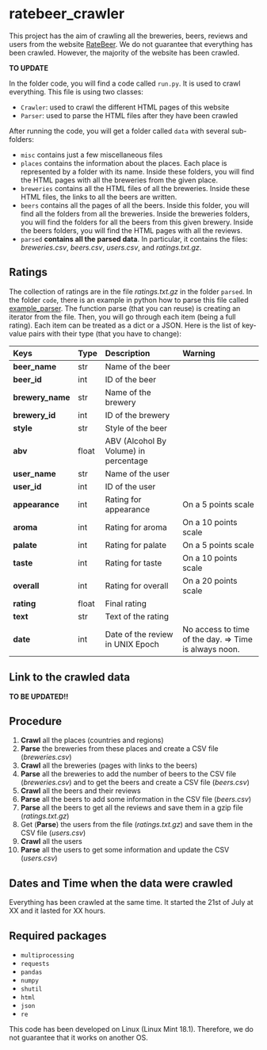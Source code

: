 # ratebeer_crawler

This project has the aim of crawling all the breweries, beers, reviews and users from the website 
[RateBeer](http://wwww.ratebeer.com). We do not guarantee that everything has been crawled. 
However, the majority of the website has been crawled. 

**TO UPDATE**

In the folder code, you will find a code called `run.py`. It is used to crawl everything. This file is
using two classes:
- `Crawler`: used to crawl the different HTML pages of this website
- `Parser`: used to parse the HTML files after they have been crawled

After running the code, you will get a folder called `data` with several sub-folders:
- `misc` contains just a few miscellaneous files
- `places` contains the information about the places. Each place is represented by a folder with its name.
 Inside these folders, you will find the HTML pages with all the breweries from the given place.
- `breweries` contains all the HTML files of all the breweries. Inside these HTML files, the links
 to all the beers are written.
- `beers` contains all the pages of all the beers. Inside this folder, you will find all the folders
 from all the breweries. Inside the breweries folders, you will find the folders for all the beers 
 from this given brewery. Inside the beers folders, you will find the HTML pages with all the reviews.
- `parsed` **contains all the parsed data**. In particular, it contains the files: 
 *breweries.csv*, *beers.csv*, *users.csv*, and *ratings.txt.gz*.
 
## Ratings

The collection of ratings are in the file *ratings.txt.gz* in the folder `parsed`. In the folder `code`, there is an 
example in python how to parse this file called [example_parser](./code/example_parser.py). The function parse (that you can reuse) is creating an iterator from the 
file. Then, you will go through each item (being a full rating). Each item can be treated as a dict or a JSON. Here is 
the list of key-value pairs with their type (that you have to change):

| Keys             | Type  | Description                           | **Warning**                                           |
| :--------------- | :---- | :------------------------------------ | :---------------------------------------------------- |
| **beer_name**    | str   | Name of the beer                      |                                                       |
| **beer_id**      | int   | ID of the beer                        |                                                       |
| **brewery_name** | str   | Name of the brewery                   |                                                       |
| **brewery_id**   | int   | ID of the brewery                     |                                                       |
| **style**        | str   | Style of the beer                     |                                                       |
| **abv**          | float | ABV (Alcohol By Volume) in percentage |                                                       |
| **user_name**    | str   | Name of the user                      |                                                       |
| **user_id**      | int   | ID of the user                        |                                                       |
| **appearance**   | int   | Rating for appearance                 | On a 5 points scale                                   |
| **aroma**        | int   | Rating for aroma                      | On a 10 points scale                                  |
| **palate**       | int   | Rating for palate                     | On a 5 points scale                                   |
| **taste**        | int   | Rating for taste                      | On a 10 points scale                                  |
| **overall**      | int   | Rating for overall                    | On a 20 points scale                                  |
| **rating**       | float | Final rating                          |                                                       |
| **text**         | str   | Text of the rating                    |                                                       |
| **date**         | int   | Date of the review in UNIX Epoch      | No access to time of the day. => Time is always noon. |

## Link to the crawled data

**TO BE UPDATED!!**

## Procedure

1. **Crawl** all the places (countries and regions)
2. **Parse** the breweries from these places and create a CSV file (*breweries.csv*)
3. **Crawl** all the breweries (pages with links to the beers)
4. **Parse** all the breweries to add the number of beers to the CSV file (*breweries.csv*) and to get the beers and 
create a CSV file (*beers.csv*)
5. **Crawl** all the beers and their reviews
6. **Parse** all the beers to add some information in the CSV file (*beers.csv*)
7. **Parse** all the beers to get all the reviews and save them in a gzip file (*ratings.txt.gz*)
8. Get (**Parse**) the users from the file (*ratings.txt.gz*) and save them in the CSV file (*users.csv*)
9. **Crawl** all the users 
10. **Parse** all the users to get some information and update the CSV (*users.csv*)

## Dates and Time when the data were crawled

Everything has been crawled at the same time. It started the 21st of July at XX and it lasted for XX hours.

## Required packages

* `multiprocessing`
* `requests`
* `pandas`
* `numpy`
* `shutil`
* `html`
* `json`
* `re`

This code has been developed on Linux (Linux Mint 18.1). Therefore, we do not guarantee that it works on another OS.


